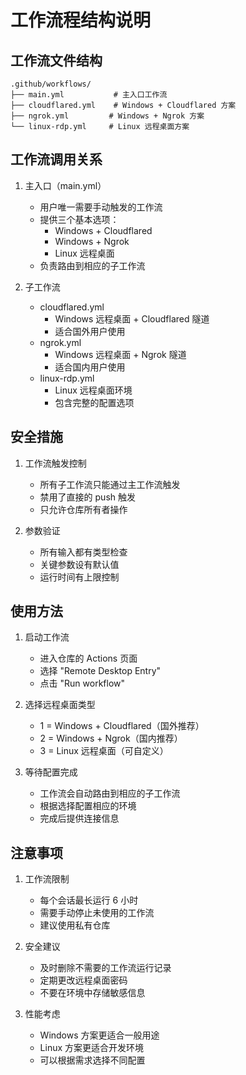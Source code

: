 # 工作流程结构说明

## 工作流文件结构

```
.github/workflows/
├── main.yml           # 主入口工作流
├── cloudflared.yml    # Windows + Cloudflared 方案
├── ngrok.yml         # Windows + Ngrok 方案
└── linux-rdp.yml     # Linux 远程桌面方案
```

## 工作流调用关系

1. 主入口（main.yml）
   - 用户唯一需要手动触发的工作流
   - 提供三个基本选项：
     * Windows + Cloudflared
     * Windows + Ngrok
     * Linux 远程桌面
   - 负责路由到相应的子工作流

2. 子工作流
   - cloudflared.yml
     * Windows 远程桌面 + Cloudflared 隧道
     * 适合国外用户使用
   - ngrok.yml
     * Windows 远程桌面 + Ngrok 隧道
     * 适合国内用户使用
   - linux-rdp.yml
     * Linux 远程桌面环境
     * 包含完整的配置选项

## 安全措施

1. 工作流触发控制
   - 所有子工作流只能通过主工作流触发
   - 禁用了直接的 push 触发
   - 只允许仓库所有者操作

2. 参数验证
   - 所有输入都有类型检查
   - 关键参数设有默认值
   - 运行时间有上限控制

## 使用方法

1. 启动工作流
   - 进入仓库的 Actions 页面
   - 选择 "Remote Desktop Entry"
   - 点击 "Run workflow"

2. 选择远程桌面类型
   - 1 = Windows + Cloudflared（国外推荐）
   - 2 = Windows + Ngrok（国内推荐）
   - 3 = Linux 远程桌面（可自定义）

3. 等待配置完成
   - 工作流会自动路由到相应的子工作流
   - 根据选择配置相应的环境
   - 完成后提供连接信息

## 注意事项

1. 工作流限制
   - 每个会话最长运行 6 小时
   - 需要手动停止未使用的工作流
   - 建议使用私有仓库

2. 安全建议
   - 及时删除不需要的工作流运行记录
   - 定期更改远程桌面密码
   - 不要在环境中存储敏感信息

3. 性能考虑
   - Windows 方案更适合一般用途
   - Linux 方案更适合开发环境
   - 可以根据需求选择不同配置 